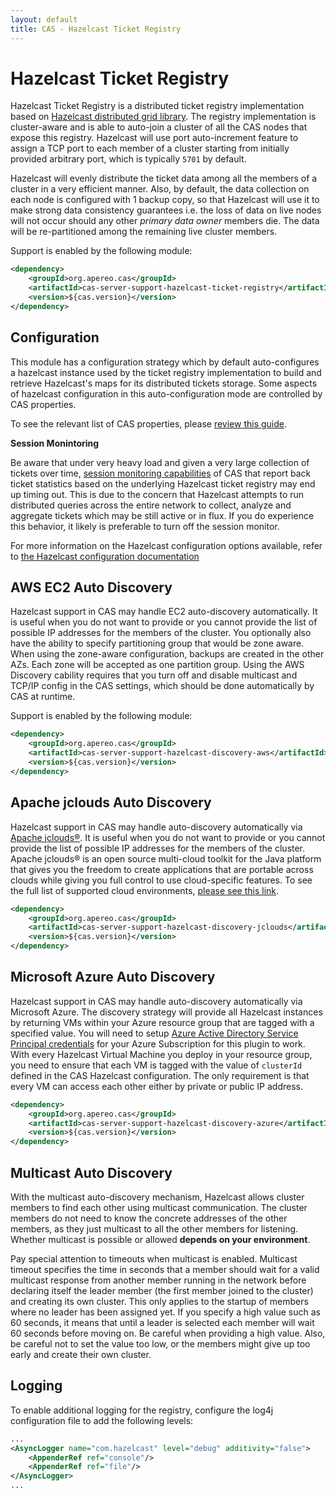 ```yaml
---
layout: default
title: CAS - Hazelcast Ticket Registry
---
```


# Hazelcast Ticket Registry

Hazelcast Ticket Registry is a distributed ticket registry implementation
based on [Hazelcast distributed grid library](http://hazelcast.org/). The registry implementation is
cluster-aware and is able to auto-join a cluster of all the CAS nodes that expose this registry.
Hazelcast will use port auto-increment feature to assign a TCP port to each member of a cluster starting
from initially provided arbitrary port, which is typically `5701` by default.

Hazelcast will evenly distribute the ticket data among all the members of a cluster in a very
efficient manner. Also, by default, the data collection on each node is configured with 1 backup copy,
so that Hazelcast will use it to make strong data consistency guarantees i.e. the loss of data on
live nodes will not occur should any other *primary data owner* members die. The data will be
re-partitioned among the remaining live cluster members.

Support is enabled by the following module:

```xml
<dependency>
    <groupId>org.apereo.cas</groupId>
    <artifactId>cas-server-support-hazelcast-ticket-registry</artifactId>
    <version>${cas.version}</version>
</dependency>
```

## Configuration

This module has a configuration strategy which by default auto-configures a hazelcast instance used by the ticket registry implementation to build and retrieve Hazelcast's maps for its distributed tickets storage. Some aspects of hazelcast configuration in this auto-configuration mode are controlled by CAS properties.

To see the relevant list of CAS properties, please [review this guide](Configuration-Properties.html#hazelcast-ticket-registry).

<div class="alert alert-warning"><strong>Session Monintoring</strong><p>Be aware that under very heavy load and given a very large collection of tickets over time, <a href="Configuring-Monitoring.html">session monitoring capabilities</a> of CAS that report back ticket statistics based on the underlying Hazelcast ticket registry may end up timing out. This is due to the concern that Hazelcast attempts to run distributed queries across the entire network to collect, analyze and aggregate tickets which may be still active or in flux. If you do experience this behavior, it likely is preferable to turn off the session monitor.
</p></div>

For more information on the Hazelcast configuration options available,
refer to [the Hazelcast configuration documentation](http://docs.hazelcast.org/docs/3.9.1/manual/html-single/index.html#hazelcast-configuration)

## AWS EC2 Auto Discovery

Hazelcast support in CAS may handle EC2 auto-discovery automatically. It is useful when you do not want to provide or you cannot provide the list of possible IP addresses for the members of the cluster. You optionally also have the ability to specify partitioning group that would be zone aware. When using the zone-aware configuration, backups are created in the other AZs. Each zone will be accepted as one partition group. Using the AWS Discovery cability requires that you turn off and disable multicast and TCP/IP config in the CAS settings, which should be done automatically by CAS at runtime.

Support is enabled by the following module:

```xml
<dependency>
    <groupId>org.apereo.cas</groupId>
    <artifactId>cas-server-support-hazelcast-discovery-aws</artifactId>
    <version>${cas.version}</version>
</dependency>
```

## Apache jclouds Auto Discovery

Hazelcast support in CAS may handle auto-discovery automatically via [Apache jclouds®](https://jclouds.apache.org/). It is useful when you do not want to provide or you cannot provide the list of possible IP addresses for the members of the cluster. Apache jclouds® is an open source multi-cloud toolkit for the Java platform that gives you the freedom to create applications that are portable across clouds while giving you full control to use cloud-specific features. To see the full list of supported cloud environments, [please see this link](https://jclouds.apache.org/reference/providers/#compute).

```xml
<dependency>
    <groupId>org.apereo.cas</groupId>
    <artifactId>cas-server-support-hazelcast-discovery-jclouds</artifactId>
    <version>${cas.version}</version>
</dependency>
```

## Microsoft Azure Auto Discovery

Hazelcast support in CAS may handle auto-discovery automatically via Microsoft Azure. The discovery strategy will provide all Hazelcast instances by returning VMs within your Azure resource group that are tagged with a specified value. You will need to setup [Azure Active Directory Service Principal credentials](https://azure.microsoft.com/en-us/documentation/articles/resource-group-create-service-principal-portal/) for your Azure Subscription for this plugin to work. With every Hazelcast Virtual Machine you deploy in your resource group, you need to ensure that each VM is tagged with the value of `clusterId` defined in the CAS Hazelcast configuration. The only requirement is that every VM can access each other either by private or public IP address.

```xml
<dependency>
    <groupId>org.apereo.cas</groupId>
    <artifactId>cas-server-support-hazelcast-discovery-azure</artifactId>
    <version>${cas.version}</version>
</dependency>
```

## Multicast Auto Discovery

With the multicast auto-discovery mechanism, Hazelcast allows cluster members to find each other using multicast communication. The cluster members do not need to know the concrete addresses of the other members, as they just multicast to all the other members for listening. Whether multicast is possible or allowed **depends on your environment**.

Pay special attention to timeouts when multicast is enabled. Multicast timeout specifies the time in seconds that a member should wait for a valid multicast response from another member running in the network before declaring itself the leader member (the first member joined to the cluster) and creating its own cluster. This only applies to the startup of members where no leader has been assigned yet. If you specify a high value such as 60 seconds, it means that until a leader is selected each member will wait 60 seconds before moving on. Be careful when providing a high value. Also, be careful not to set the value too low, or the members might give up too early and create their own cluster.

## Logging

To enable additional logging for the registry, configure the log4j configuration file to add the following
levels:

```xml
...
<AsyncLogger name="com.hazelcast" level="debug" additivity="false">
    <AppenderRef ref="console"/>
    <AppenderRef ref="file"/>
</AsyncLogger>
...
```
